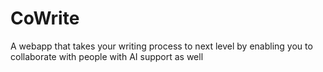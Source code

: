 # CoWrite
A webapp that takes your writing process to next level by enabling you to collaborate with people with AI support as well
